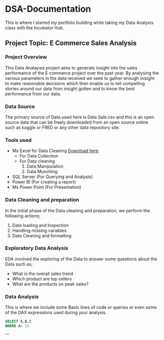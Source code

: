 # DSA-Documentation

This is where I started my portfolio building while taking my Data Analysis class with the Incubator Hub.

## Project Topic: E Commerce Sales Analysis

### Project Overview
This Data Analaysis project aims to generate insight into the sales performance of the E commerce project over the past year. By analysing the various parameters in the data received we seek to gather enough inisight to make reasonable decisions which then enable us to tell compelling stories around our data from insight gotten and to know the best performance from our data.

### Data Source
The primary source of Data used here is Data Sale.csv and this is an open source data that can be freely downloaded from an open source online such as kaggle or FRED or any other data repository site.

### Tools used
- Ms Excel for Data Cleaning [Download here](https://www.microsoft.com)
  - For Data Collection
  - For Data cleaning
    1. Data Manipulation
    2. Data Munching
- SQL Server (For Querying and Analysis)
- Power BI (For creating a report)
- Ms Power Point (For Presentation)

### Data Cleaning and preparation

In the initial phase of the Data cleaning and preparation, we perform the following actions;

1. Data loading and Inspection
2. Handling missing variables
3. Data Cleaning and formatting

### Exploratory Data Analysis
EDA involved the exploring of the Data to answer some questions about the Data such as;
- What is the overall sales trend
- Which product are top sellers
- What are the products on peak sales?

### Data Analysis

This is where we include some Basic lines of code or queries or even some of the DAX expressions used during your analysis.

``` SQL
SELECT A,B,C
WHERE A> 15
```

'''



